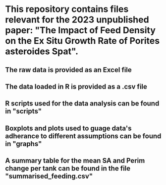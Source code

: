 # This repository contains files relevant for the 2023 unpublished paper: "The Impact of Feed Density on the Ex Situ Growth Rate of Porites asteroides Spat".
## The raw data is provided as an Excel file
## The data loaded in R is provided as a .csv file
## R scripts used for the data analysis can be found in "scripts"
## Boxplots and plots used to guage data's adherance to different assumptions can be found in "graphs" 
## A summary table for the mean SA and Perim change per tank can be found in the file "summarised_feeding.csv"
